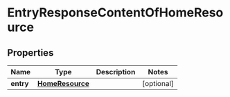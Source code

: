 # EntryResponseContentOfHomeResource

## Properties
Name | Type | Description | Notes
------------ | ------------- | ------------- | -------------
**entry** | [**HomeResource**](HomeResource.md) |  |  [optional]
